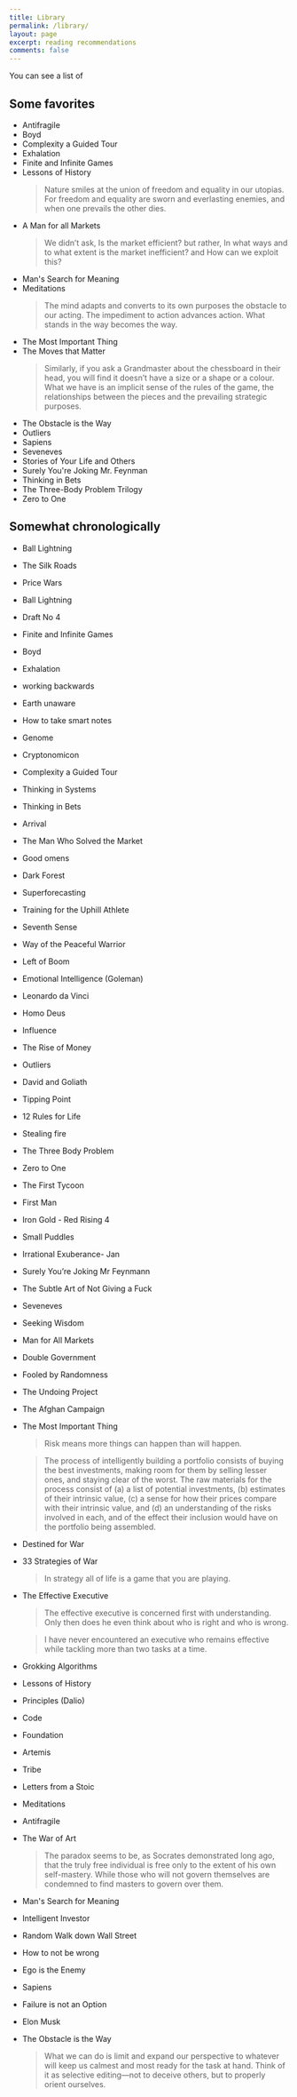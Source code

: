 ```yaml
---
title: Library
permalink: /library/
layout: page
excerpt: reading recommendations
comments: false
---
```


You can see a list of 

## Some favorites
- Antifragile
- Boyd
- Complexity a Guided Tour
- Exhalation
- Finite and Infinite Games
- Lessons of History
    > Nature smiles at the union of freedom and equality in our utopias. For freedom and equality are sworn and everlasting enemies, and when one prevails the other dies.
- A Man for all Markets
    > We didn’t ask, Is the market efficient? but rather, In what ways and to what extent is the market inefficient? and How can we exploit this?
- Man's Search for Meaning
- Meditations
    > The mind adapts and converts to its own purposes the obstacle to our acting. The impediment to action advances action. What stands in the way becomes the way.
- The Most Important Thing
- The Moves that Matter
    > Similarly, if you ask a Grandmaster about the chessboard in their head, you will find it doesn’t have a size or a shape or a colour. What we have is an implicit sense of the rules of the game, the relationships between the pieces and the prevailing strategic purposes.
- The Obstacle is the Way
- Outliers
- Sapiens
- Seveneves
- Stories of Your Life and Others
- Surely You're Joking Mr. Feynman
- Thinking in Bets
- The Three-Body Problem Trilogy
- Zero to One

## Somewhat chronologically
- Ball Lightning
- The Silk Roads
- Price Wars
- Ball Lightning
- Draft No 4
- Finite and Infinite Games
- Boyd
- Exhalation
- working backwards
- Earth unaware
- How to take smart notes
- Genome
- Cryptonomicon
- Complexity a Guided Tour
- Thinking in Systems
- Thinking in Bets
- Arrival
- The Man Who Solved the Market
- Good omens
- Dark Forest
- Superforecasting
- Training for the Uphill Athlete
- Seventh Sense
- Way of the Peaceful Warrior
- Left of Boom
- Emotional Intelligence (Goleman)
- Leonardo da Vinci
- Homo Deus
- Influence
- The Rise of Money
- Outliers
- David and Goliath
- Tipping Point
- 12 Rules for Life
- Stealing fire
- The Three Body Problem
- Zero to One
- The First Tycoon
- First Man
- Iron Gold - Red Rising 4
- Small Puddles
- Irrational Exuberance- Jan
- Surely You’re Joking Mr Feynmann
- The Subtle Art of Not Giving a Fuck
- Seveneves
- Seeking Wisdom
- Man for All Markets
- Double Government
- Fooled by Randomness
- The Undoing Project
- The Afghan Campaign
- The Most Important Thing
    > Risk means more things can happen than will happen.

    > The process of intelligently building a portfolio consists of buying the best investments, making room for them by selling lesser ones, and staying clear of the worst. The raw materials for the process consist of (a) a list of potential investments, (b) estimates of their intrinsic value, (c) a sense for how their prices compare with their intrinsic value, and (d) an understanding of the risks involved in each, and of the effect their inclusion would have on the portfolio being assembled.
- Destined for War
- 33 Strategies of War
    > In strategy all of life is a game that you are playing.
- The Effective Executive
    > The effective executive is concerned first with understanding. Only then does he even think about who is right and who is wrong.

    > I have never encountered an executive who remains effective while tackling more than two tasks at a time.
- Grokking Algorithms
- Lessons of History
- Principles (Dalio)
- Code
- Foundation
- Artemis
- Tribe
- Letters from a Stoic
- Meditations
- Antifragile
- The War of Art
    > The paradox seems to be, as Socrates demonstrated long ago, that the truly free individual is free only to the extent of his own self-mastery. While those who will not govern themselves are condemned to find masters to govern over them.
- Man's Search for Meaning
- Intelligent Investor
- Random Walk down Wall Street
- How to not be wrong
- Ego is the Enemy
- Sapiens
- Failure is not an Option
- Elon Musk
- The Obstacle is the Way
    > What we can do is limit and expand our perspective to whatever will keep us calmest and most ready for the task at hand. Think of it as selective editing—not to deceive others, but to properly orient ourselves.
